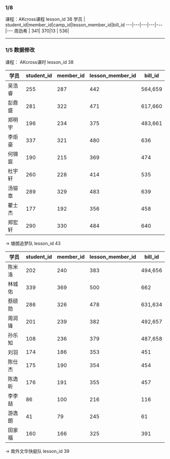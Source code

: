 ### 1/8 
课程：AKcross课程 lesson_id 38
学员 | student_id|member_id|camp_id|lesson_member_id|bill_id
---|---|---|---|---|---
周劲希 | 341| 370|13 | 536| 

***
### 1/5 数据修改
课程：
AKcross课时 lesson_id 38

学员 | student_id|member_id|lesson_member_id|bill_id
---|---|---|---|---
吴浩睿   |255 |287 |442 |564,659 |ok
彭鼎盛   |281 |322 |471 |617,660 |ok
郑明宇   |196 |234 |375 |483,661 |ok
李炬豪   |337 |321 |480 |636 |ok
何锦宸   |190 |215 |369 |474 |ok
杜宇轩   |260 |228 |414 |535 |ok
汤镕章   |289 |329 |483 |639 |ok
瞿士杰   |177 |192 |356 |458 |ok
郑宏轩   |290 |330 |484 |640 |ok

-> 塘朗追梦队 lesson_id 43

学员 | student_id|member_id|lesson_member_id|bill_id
---|---|---|---|---
陈米洛   |202 |240 |383 |494,656 |ok
林城佑   |339 |369 |500 |662 |ok
蔡硕勋   |286 |326 |478 |631,634  |ok
周润锋   |201 |239 |382 |492,657 |ok
孙乐知   |108 |236 |379 |487,658 |ok
刘羽     |174 |186 |353 |451 |ok
陈仕杰   |175 |190 |354 |454 |ok
陈逸昕   |176 |191 |355 |457 |ok
李李喆   |86  |100 |216 |116 |ok
游逸朗   |41  |79  |245 |61 |ok
田家福   |160 |166 |325 |391 |ok

-> 南外文华快艇队 lesson_id 39